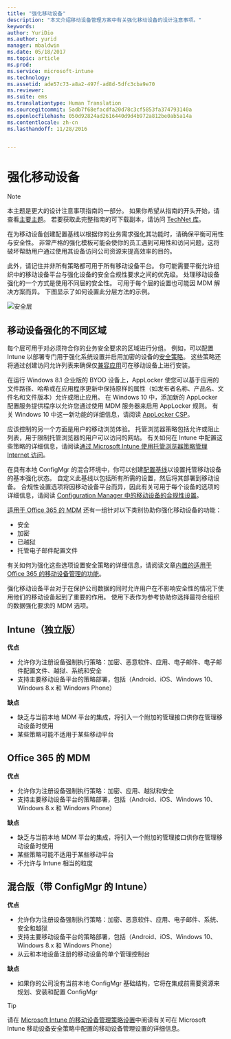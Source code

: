 ```yaml
---
title: "强化移动设备"
description: "本文介绍移动设备管理方案中有关强化移动设备的设计注意事项。"
keywords: 
author: YuriDio
ms.author: yurid
manager: mbaldwin
ms.date: 05/18/2017
ms.topic: article
ms.prod: 
ms.service: microsoft-intune
ms.technology: 
ms.assetid: ade57c73-a8a2-497f-ad8d-5dfc3cba9e70
ms.reviewer: 
ms.suite: ems
ms.translationtype: Human Translation
ms.sourcegitcommit: 5adb7f68efacdfa20d78c3cf5853fa374793140a
ms.openlocfilehash: 050d92824ad2616440d9d4b972a812be0ab5a14a
ms.contentlocale: zh-cn
ms.lasthandoff: 11/28/2016


---
```


# <a name="hardening-mobile-devices"></a>强化移动设备

>[!NOTE]
>本主题是更大的设计注意事项指南的一部分。 如果你希望从指南的开头开始，请查看[主要主题](mdm-design-considerations-guide.md)。 若要获取此完整指南的可下载副本，请访问 [TechNet 库](https://gallery.technet.microsoft.com/Mobile-Device-Management-7d401582)。

在为移动设备创建配置基线以根据你的业务需求强化其功能时，请确保平衡可用性与安全性。 非常严格的强化模板可能会使你的员工遇到可用性和访问问题，这将破坏帮助用户通过使用其设备访问公司资源来提高效率的目的。

此外，请记住并非所有策略都可用于所有移动设备平台。 你可能需要平衡允许组织中的移动设备平台与强化设备的安全合规性要求之间的优先级。
处理移动设备强化的一个方式是使用不同层的安全性。 可用于每个层的设置也可能因 MDM 解决方案而异。 下图显示了如何设置此分层方法的示例。

![安全层](./media/MDM_Figure_12.png)

## <a name="different-areas-of-mobile-device-hardening"></a>移动设备强化的不同区域

每个层可用于对必须符合你的业务安全要求的区域进行分组。 例如，可以配置 Intune 以部署专门用于强化系统设置并启用加密的设备的[安全策略](/intune/deploy-use/manage-settings-and-features-on-your-devices-with-microsoft-intune-policies)。 这些策略还将通过创建访问允许列表来确保仅[兼容应用](https://technet.microsoft.com/library/dn818906.aspx)可在移动设备上进行安装。

在运行 Windows 8.1 企业版的 BYOD 设备上，AppLocker 使您可以基于应用的文件路径、哈希或在应用程序更新中保持原样的属性（如发布者名称、产品名、文件名和文件版本）允许或阻止应用。 在 Windows 10 中，添加新的 AppLocker 配置服务提供程序以允许您通过使用 MDM 服务器来启用 AppLocker 规则。 有关 Windows 10 中这一新功能的详细信息，请阅读 [AppLocker CSP](https://msdn.microsoft.com/library/windows/hardware/dn920019(v=vs.85).aspx)。

应该控制的另一个方面是用户的移动浏览体验。 托管浏览器策略包括允许或阻止列表，用于限制托管浏览器的用户可以访问的网站。 有关如何在 Intune 中配置这些策略的详细信息，请阅读[通过 Microsoft Intune 使用托管浏览器策略管理 Internet 访问](/intune/deploy-use/manage-internet-access-using-managed-browser-policies)。

在具有本地 ConfigMgr 的混合环境中，你可以创建[配置基线](https://technet.microsoft.com/library/gg712268.aspx?WT.mc_id=Blog_EntMob_Showcase_PCIT)以设置托管移动设备的基本强化状态。 自定义此基线以包括所有所需的设置，然后将其部署到移动设备。 合规性设置选项将因移动设备平台而异，因此有关可用于每个设备的选项的详细信息，请阅读 [Configuration Manager 中的移动设备的合规性设置](https://technet.microsoft.com/library/dn376523.aspx)。

[适用于 Office 365 的 MDM](https://technet.microsoft.com/library/ms.o365.cc.devicepolicy.aspx) 还有一组针对以下类别协助你强化移动设备的功能：

- 安全
- 加密
- 已越狱
- 托管电子邮件配置文件

有关如何为强化这些选项设置安全策略的详细信息，请阅读文章[内置的适用于 Office 365 的移动设备管理的功能](https://technet.microsoft.com/library/ms.o365.cc.devicepolicysupporteddevice.aspx)。

强化移动设备平台对于在保护公司数据的同时允许用户在不影响安全性的情况下使用他们的移动设备起到了重要的作用。 使用下表作为参考协助你选择最符合组织的数据强化要求的 MDM 选项。

## <a name="intune-standalone"></a>Intune（独立版）

**优点**

- 允许你为注册设备强制执行策略：加密、恶意软件、应用、电子邮件、电子邮件配置文件、越狱、系统和安全
- 支持主要移动设备平台的策略部署，包括（Android、iOS、Windows 10、Windows 8.x 和 Windows Phone）

**缺点**

- 缺乏与当前本地 MDM 平台的集成，将引入一个附加的管理接口供你在管理移动设备时使用
- 某些策略可能不适用于某些移动平台

## <a name="mdm-for-office-365"></a>Office 365 的 MDM

**优点**

- 允许你为注册设备强制执行策略：加密、应用、越狱和安全
- 支持主要移动设备平台的策略部署，包括（Android、iOS、Windows 10、Windows 8.x 和 Windows Phone）

**缺点**

- 缺乏与当前本地 MDM 平台的集成，将引入一个附加的管理接口供你在管理移动设备时使用
- 某些策略可能不适用于某些移动平台
- 不允许与 Intune 相当的粒度

## <a name="hybrid-intune-with-configmgr"></a>混合版（带 ConfigMgr 的 Intune）

**优点**

- 允许你为注册设备强制执行策略：加密、恶意软件、应用、电子邮件、系统、安全和越狱
- 支持主要移动设备平台的策略部署，包括（Android、iOS、Windows 10、Windows 8.x 和 Windows Phone）
- 从云和本地设备注册的移动设备的单个管理控制台

**缺点**

- 如果你的公司没有当前本地 ConfigMgr 基础结构，它将在集成前需要资源来规划、安装和配置 ConfigMgr

>[!TIP]
> 请在 [Microsoft Intune 的移动设备管理策略设置](https://technet.microsoft.com/library/dn913730.aspx)中阅读有关可在 Microsoft Intune 移动设备安全策略中配置的移动设备管理设置的详细信息。

